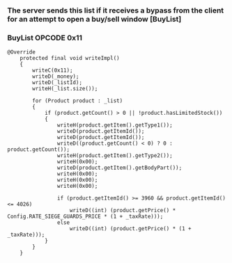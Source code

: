 ### The server sends this list if it receives a bypass from the client for an attempt to open a buy/sell window [BuyList]

### BuyList OPCODE 0x11

```
@Override
	protected final void writeImpl()
	{
		writeC(0x11);
		writeD(_money);
		writeD(_listId);
		writeH(_list.size());
		
		for (Product product : _list)
		{
			if (product.getCount() > 0 || !product.hasLimitedStock())
			{
				writeH(product.getItem().getType1());
				writeD(product.getItemId());
				writeD(product.getItemId());
				writeD((product.getCount() < 0) ? 0 : product.getCount());
				writeH(product.getItem().getType2());
				writeH(0x00);
				writeD(product.getItem().getBodyPart());
				writeH(0x00);
				writeH(0x00);
				writeH(0x00);
				
				if (product.getItemId() >= 3960 && product.getItemId() <= 4026)
					writeD((int) (product.getPrice() * Config.RATE_SIEGE_GUARDS_PRICE * (1 + _taxRate)));
				else
					writeD((int) (product.getPrice() * (1 + _taxRate)));
			}
		}
	}
```



